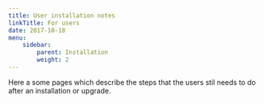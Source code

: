 ```yaml
---
title: User installation notes
linkTitle: For users
date: 2017-10-18
menu:
    sidebar:
        parent: Installation
        weight: 2      
---
```


Here a some pages which describe the steps that the users stil needs to do after an installation or upgrade.
